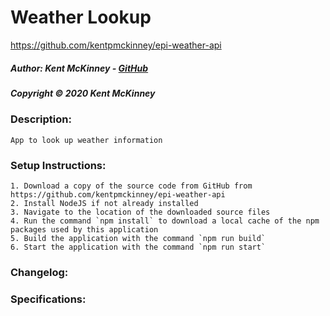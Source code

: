 <!-- Category: HTML/CSS/JS -->

# Weather Lookup
https://github.com/kentpmckinney/epi-weather-api

##### Author: Kent McKinney - [GitHub](https://github.com/kentpmckinney)
##### Copyright &copy; 2020 Kent McKinney
### Description:

``App to look up weather information``

### Setup Instructions:
    1. Download a copy of the source code from GitHub from https://github.com/kentpmckinney/epi-weather-api
    2. Install NodeJS if not already installed
    3. Navigate to the location of the downloaded source files
    4. Run the command `npm install` to download a local cache of the npm packages used by this application
    5. Build the application with the command `npm run build`
    6. Start the application with the command `npm run start`

### Changelog:


### Specifications:

